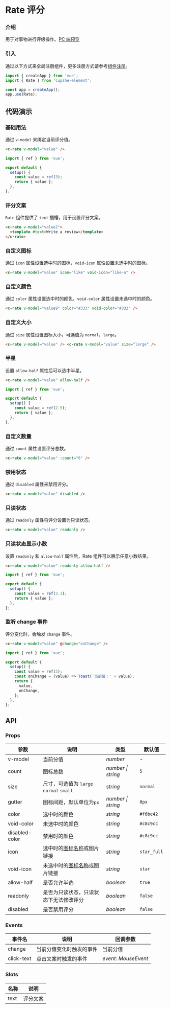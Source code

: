 # Rate 评分

### 介绍

用于对事物进行评级操作。[PC 端预览](/mobile.html#/rate)

### 引入

通过以下方式来全局注册组件，更多注册方式请参考[组件注册](#/zh-CN/advanced-usage#zu-jian-zhu-ce)。

```js
import { createApp } from 'vue';
import { Rate } from 'cupshe-element';

const app = createApp();
app.use(Rate);
```

## 代码演示

### 基础用法

通过 `v-model` 来绑定当前评分值。

```html
<c-rate v-model="value" />
```

```js
import { ref } from 'vue';

export default {
  setup() {
    const value = ref(3);
    return { value };
  },
};
```

### 评分文案

`Rate` 组件提供了 `text` 插槽，用于设置评分文案。

```html
<c-rate v-model="value2">
  <template #text>Write a review</template>
</c-rate>
```

### 自定义图标

通过 `icon` 属性设置选中时的图标，`void-icon` 属性设置未选中时的图标。

```html
<c-rate v-model="value" icon="like" void-icon="like-o" />
```

### 自定义颜色

通过 `color` 属性设置选中时的颜色，`void-color` 属性设置未选中时的颜色。

```html
<c-rate v-model="value9" color="#333" void-color="#333" />
```

### 自定义大小

通过 `size` 属性设置图标大小，可选值为 `normal`，`large`。

```html
<c-rate v-model="value" /> <c-rate v-model="value" size="large" />
```

### 半星

设置 `allow-half` 属性后可以选中半星。

```html
<c-rate v-model="value" allow-half />
```

```js
import { ref } from 'vue';

export default {
  setup() {
    const value = ref(2.5);
    return { value };
  },
};
```

### 自定义数量

通过 `count` 属性设置评分总数。

```html
<c-rate v-model="value" :count="6" />
```

### 禁用状态

通过 `disabled` 属性来禁用评分。

```html
<c-rate v-model="value" disabled />
```

### 只读状态

通过 `readonly` 属性将评分设置为只读状态。

```html
<c-rate v-model="value" readonly />
```

### 只读状态显示小数

设置 `readonly` 和 `allow-half` 属性后，Rate 组件可以展示任意小数结果。

```html
<c-rate v-model="value" readonly allow-half />
```

```js
import { ref } from 'vue';

export default {
  setup() {
    const value = ref(3.3);
    return { value };
  },
};
```

### 监听 change 事件

评分变化时，会触发 `change` 事件。

```html
<c-rate v-model="value" @change="onChange" />
```

```javascript
import { ref } from 'vue';

export default {
  setup() {
    const value = ref(3);
    const onChange = (value) => Toast('当前值：' + value);
    return {
      value,
      onChange,
    };
  },
};
```

## API

### Props

| 参数           | 说明                                    | 类型               | 默认值      |
| -------------- | --------------------------------------- | ------------------ | ----------- |
| v-model        | 当前分值                                | _number_           | -           |
| count          | 图标总数                                | _number \| string_ | `5`         |
| size           | 尺寸，可选值为 `large` `normal` `small` | _string_           | `normal`    |
| gutter         | 图标间距，默认单位为`px`                | _number \| string_ | `0px`       |
| color          | 选中时的颜色                            | _string_           | `#f6be42`   |
| void-color     | 未选中时的颜色                          | _string_           | `#c8c9cc`   |
| disabled-color | 禁用时的颜色                            | _string_           | `#c8c9cc`   |
| icon           | 选中时的[图标名称](#/icon)或图片链接    | _string_           | `star_full` |
| void-icon      | 未选中时的[图标名称](#/icon)或图片链接  | _string_           | `star`      |
| allow-half     | 是否允许半选                            | _boolean_          | `true`      |
| readonly       | 是否为只读状态，只读状态下无法修改评分  | _boolean_          | `false`     |
| disabled       | 是否禁用评分                            | _boolean_          | `false`     |

### Events

| 事件名     | 说明                     | 回调参数            |
| ---------- | ------------------------ | ------------------- |
| change     | 当前分值变化时触发的事件 | 当前分值            |
| click-text | 点击文案时触发的事件     | _event: MouseEvent_ |

### Slots

| 名称 | 说明     |
| ---- | -------- |
| text | 评分文案 |
